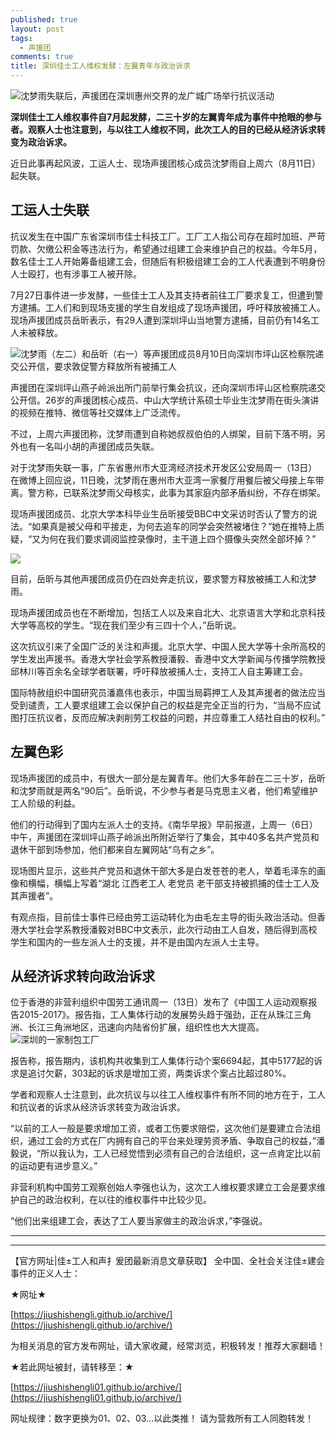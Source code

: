 ```yaml
---
published: true
layout: post
tags:
  - 声援团
comments: true
title: 深圳佳士工人维权发酵：左翼青年与政治诉求
---
```


<img class="js-image-replace" src="http://sdxf1917.tk/wp-content/uploads/2018/08/_103033414_img_7471.jpg" alt="沈梦雨失联后，声援团在深圳惠州交界的龙广城广场举行抗议活动"/>
<p class="story-body__introduction"><strong>深圳佳士工人维权事件自7月起发酵，二三十岁的左翼青年成为事件中抢眼的参与者。观察人士也注意到，与以往工人维权不同，此次工人的目的已经从经济诉求转变为政治诉求。</strong></p>
近日此事再起风波，工运人士、现场声援团核心成员沈梦雨自上周六（8月11日）起失联。
<h2 class="story-body__crosshead">工运人士失联</h2>
抗议发生在中国广东省深圳市佳士科技工厂。工厂工人指公司存在超时加班、严苛罚款、欠缴公积金等违法行为，希望通过组建工会来维护自己的权益。今年5月，数名佳士工人开始筹备组建工会，但随后有积极组建工会的工人代表遭到不明身份人士殴打，也有涉事工人被开除。

7月27日事件进一步发酵，一些佳士工人及其支持者前往工厂要求复工，但遭到警方逮捕。工人们和到现场支援的学生自发组成了现场声援团，呼吁释放被捕工人。现场声援团成员岳昕表示，有29人遭到深圳坪山当地警方逮捕，目前仍有14名工人未被释放。

<img class="responsive-image__img js-image-replace" src="http://sdxf1917.tk/wp-content/uploads/2018/08/_103033416_img_7472.jpg" alt="沈梦雨（左二）和岳昕（右一）等声援团成员8月10日向深圳市坪山区检察院递交公开信，要求敦促警方释放所有被捕工人"/>

声援团在深圳坪山燕子岭派出所门前举行集会抗议，还向深圳市坪山区检察院递交公开信。26岁的声援团核心成员、中山大学统计系硕士毕业生沈梦雨在街头演讲的视频在推特、微信等社交媒体上广泛流传。

不过，上周六声援团称，沈梦雨遭到自称她叔叔伯伯的人绑架，目前下落不明，另外也有一名叫小胡的声援团成员失联。

对于沈梦雨失联一事，广东省惠州市大亚湾经济技术开发区公安局周一（13日）在微博上回应说，11日晚，沈梦雨在惠州市大亚湾一家餐厅用餐后被父母接上车带离。警方称，已联系沈梦雨父母核实，此事为其家庭内部矛盾纠纷，不存在绑架。

现场声援团成员、北京大学本科毕业生岳昕接受BBC中文采访时否认了警方的说法。“如果真是被父母和平接走，为何去追车的同学会突然被堵住？”她在推特上质疑，“又为何在我们要求调阅监控录像时，主干道上四个摄像头突然全部坏掉？”

<img class=" aligncenter" src="https://ww3.sinaimg.cn/large/005YhI8igy1fubkc5knpkj30jf0ljtu4" />

目前，岳昕与其他声援团成员仍在四处奔走抗议，要求警方释放被捕工人和沈梦雨。

现场声援团成员也在不断增加，包括工人以及来自北大、北京语言大学和北京科技大学等高校的学生。“现在我们至少有三四十个人，”岳昕说。

这次抗议引来了全国广泛的关注和声援。北京大学、中国人民大学等十余所高校的学生发出声援书。香港大学社会学系教授潘毅、香港中文大学新闻与传播学院教授邱林川等百余名全球学者联署，呼吁释放被捕人士，支持工人自主筹建工会。

国际特赦组织中国研究员潘嘉伟也表示，中国当局羁押工人及其声援者的做法应当受到谴责，工人要求组建工会以保护自己的权益是完全正当的行为，“当局不应试图打压抗议者，反而应解决剥削劳工权益的问题，并应尊重工人结社自由的权利。”
<h2 class="story-body__crosshead">左翼色彩</h2>
现场声援团的成员中，有很大一部分是左翼青年。他们大多年龄在二三十岁，岳昕和沈梦雨就是两名“90后”。岳昕说，不少参与者是马克思主义者，他们希望维护工人阶级的利益。

他们的行动得到了国内左派人士的支持。《南华早报》早前报道，上周一（6日）中午，声援团在深圳坪山燕子岭派出所附近举行了集会，其中40多名共产党员和退休干部到场参加，他们都来自左翼网站“乌有之乡”。

现场图片显示，这些共产党员和退休干部大多是白发苍苍的老人，举着毛泽东的画像和横幅，横幅上写着“湖北 江西老工人 老党员 老干部支持被抓捕的佳士工人及其声援者”。

有观点指，目前佳士事件已经由劳工运动转化为由毛左主导的街头政治活动。但香港大学社会学系教授潘毅对BBC中文表示，此次行动由工人自发，随后得到高校学生和国内的一些左派人士的支援，并不是由国内左派人士主导。
<h2 class="story-body__crosshead">从经济诉求转向政治诉求</h2>
位于香港的非营利组织中国劳工通讯周一（13日）发布了《中国工人运动观察报告2015-2017》。报告指，工人集体行动的发展势头趋于强劲，正在从珠江三角洲、长江三角洲地区，迅速向内陆省份扩展，组织性也大大提高。

<img class="responsive-image__img js-image-replace" src="http://sdxf1917.tk/wp-content/uploads/2018/08/_103033418_gettyimages-957468134.jpg" alt="深圳的一家制包工厂"/>

报告称，报告期内，该机构共收集到工人集体行动个案6694起，其中5177起的诉求是追讨欠薪，303起的诉求是增加工资，两类诉求个案占比超过80%。

学者和观察人士注意到，此次抗议与以往工人维权事件有所不同的地方在于，工人和抗议者的诉求从经济诉求转变为政治诉求。

“以前的工人一般是要求增加工资，或者工伤要求赔偿，这次他们是要建立合法组织，通过工会的方式在厂内拥有自己的平台来处理劳资矛盾、争取自己的权益，”潘毅说，“所以我认为，工人已经觉悟到必须有自己的合法组织，这一点肯定比以前的运动更有进步意义。”

非营利机构中国劳工观察创始人李强也认为，这次工人维权要求建立工会是要求维护自己的政治权利，在以往的维权事件中比较少见。

“他们出来组建工会，表达了工人要当家做主的政治诉求，”李强说。

---

---

【官方网址|佳±工人和声扌爰团最新消息文章获取】
全中国、全社会关注佳±建会事件的正义人士：

★网址★

[https://jiushishengli.github.io/archive/](https://jiushishengli.github.io/archive/)

为相关消息的官方发布网址，请大家收藏，经常浏览，积极转发！推荐大家翻墙！

★若此网址被封，请转移至：★

[https://jiushishengli01.github.io/archive/](https://jiushishengli01.github.io/archive/)

网址规律：数字更换为01、02、03...以此类推！
请为营救所有工人同胞转发！
